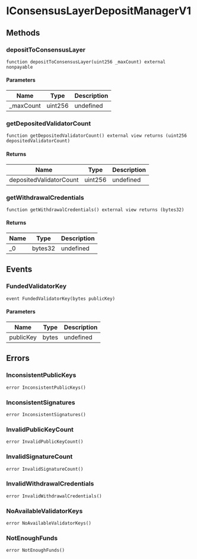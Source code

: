 # IConsensusLayerDepositManagerV1









## Methods

### depositToConsensusLayer

```solidity
function depositToConsensusLayer(uint256 _maxCount) external nonpayable
```





#### Parameters

| Name | Type | Description |
|---|---|---|
| _maxCount | uint256 | undefined |

### getDepositedValidatorCount

```solidity
function getDepositedValidatorCount() external view returns (uint256 depositedValidatorCount)
```






#### Returns

| Name | Type | Description |
|---|---|---|
| depositedValidatorCount | uint256 | undefined |

### getWithdrawalCredentials

```solidity
function getWithdrawalCredentials() external view returns (bytes32)
```






#### Returns

| Name | Type | Description |
|---|---|---|
| _0 | bytes32 | undefined |



## Events

### FundedValidatorKey

```solidity
event FundedValidatorKey(bytes publicKey)
```





#### Parameters

| Name | Type | Description |
|---|---|---|
| publicKey  | bytes | undefined |



## Errors

### InconsistentPublicKeys

```solidity
error InconsistentPublicKeys()
```






### InconsistentSignatures

```solidity
error InconsistentSignatures()
```






### InvalidPublicKeyCount

```solidity
error InvalidPublicKeyCount()
```






### InvalidSignatureCount

```solidity
error InvalidSignatureCount()
```






### InvalidWithdrawalCredentials

```solidity
error InvalidWithdrawalCredentials()
```






### NoAvailableValidatorKeys

```solidity
error NoAvailableValidatorKeys()
```






### NotEnoughFunds

```solidity
error NotEnoughFunds()
```







